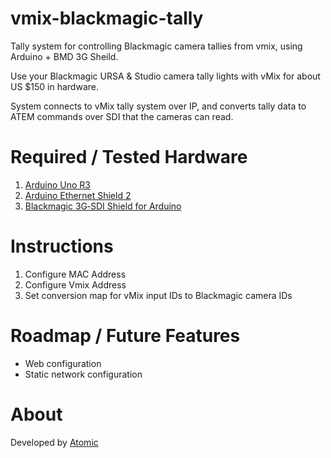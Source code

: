 # vmix-blackmagic-tally
Tally system for controlling Blackmagic camera tallies from vmix, using Arduino + BMD 3G Sheild.

Use your Blackmagic URSA & Studio camera tally lights with vMix for about US $150 in hardware.

System connects to vMix tally system over IP, and converts tally data to ATEM commands over SDI that the cameras can read.  

# Required / Tested Hardware

1. [Arduino Uno R3](https://store-usa.arduino.cc/products/arduino-uno-rev3/)
2. [Arduino Ethernet Shield 2](https://store-usa.arduino.cc/products/arduino-ethernet-shield-2)
3. [Blackmagic 3G‑SDI Shield for Arduino](https://www.blackmagicdesign.com/developer/product/arduino)

# Instructions

1. Configure MAC Address
2. Configure Vmix Address
3. Set conversion map for vMix input IDs to Blackmagic camera IDs

# Roadmap / Future Features

- Web configuration
- Static network configuration

# About

Developed by [Atomic](https://weareatomic.com)
